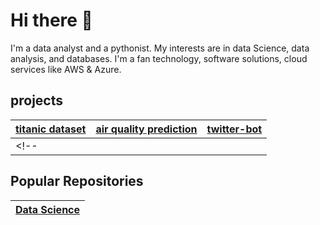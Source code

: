# Hi there 👋

I'm a data analyst and a pythonist. My interests are in data Science, data analysis, and databases. 
I'm a fan technology, software solutions, cloud services like AWS & Azure.

## projects
| [titanic dataset](https://github.com/anildhage/titanic)       | [air quality prediction](https://github.com/anildhage/Air-Quality-Data-Science)           | [twitter-bot](https://github.com/anildhage/twitter-bot)  |
| ------------- |:-------------:| -----:|
<!-- | | |  | -->

## Popular Repositories
| [Data Science](https://github.com/anildhage/data-science)|
| ------------- |












<!-- Colons can be used to align columns.

| Tables        | Are           | Cool  |
| ------------- |:-------------:| -----:|
| col 3 is      | right-aligned | $1600 |
| col 2 is      | centered      |   $12 |
| zebra stripes | are neat      |    $1 |

There must be at least 3 dashes separating each header cell.
The outer pipes (|) are optional, and you don't need to make the 
raw Markdown line up prettily. You can also use inline Markdown.

Markdown | Less | Pretty
--- | --- | ---
*Still* | `renders` | **nicely**
1 | 2 | 3
 -->




<!--
**anildhage/anildhage** is a ✨ _special_ ✨ repository because its `README.md` (this file) appears on your GitHub profile.

Here are some ideas to get you started:

- 🔭 I’m currently working on ...
- 🌱 I’m currently learning ...
- 👯 I’m looking to collaborate on ...
- 🤔 I’m looking for help with ...
- 💬 Ask me about ...
- 📫 How to reach me: ...
- 😄 Pronouns: ...
- ⚡ Fun fact: ...
-->
